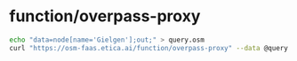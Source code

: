 # function/overpass-proxy


```bash
echo "data=node[name='Gielgen'];out;" > query.osm
curl "https://osm-faas.etica.ai/function/overpass-proxy" --data @query.osm --output output.osm

```